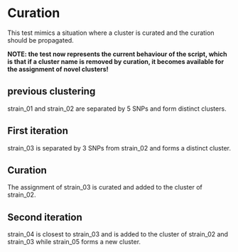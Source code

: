 # Curation

This test mimics a situation where a cluster is curated and the curation should be propagated.

**NOTE: the test now represents the current behaviour of the script, which is that if a cluster name is removed by curation, it becomes available for the assignment of novel clusters!**

## previous clustering
strain_01 and strain_02 are separated by 5 SNPs and form distinct clusters.

## First iteration
strain_03 is separated by 3 SNPs from strain_02 and forms a distinct cluster.

## Curation
The assignment of strain_03 is curated and added to the cluster of strain_02.

## Second iteration
strain_04 is closest to strain_03 and is added to the cluster of strain_02 and strain_03 while strain_05 forms a new cluster.